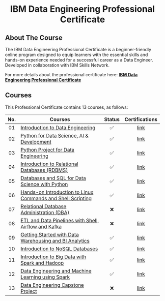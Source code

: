 <h1 align="center">IBM Data Engineering Professional Certificate</h1>

## About The Course

The IBM Data Engineering Professional Certificate is a beginner-friendly online program designed to equip learners with the essential skills and hands-on experience needed for a successful career as a Data Engineer. Developed in collaboration with IBM Skills Network.

For more details about the professional certificate here: <a href=https://www.coursera.org/professional-certificates/ibm-data-engineer><strong>IBM Data Engineering Professional Certificate</strong></a>

## Courses

This Professional Certificate contains 13 courses, as follows:

| No. | Courses                                                               | Status | Certifications |
|:----:|----------------------------------------------------------------------|:------:|:--------------:|
|  01  | [Introduction to Data Engineering](https://www.coursera.org/learn/introduction-to-data-engineering?specialization=ibm-data-engineer) | ✅ | [link](https://www.coursera.org/account/accomplishments/certificate/MR6FKX9YULJU) |
|  02  | [Python for Data Science, AI & Development](https://www.coursera.org/learn/python-for-applied-data-science-ai?specialization=ibm-data-engineer) | ✅ | [link](https://www.coursera.org/account/accomplishments/certificate/HUUXK6S867MF) |
|  03  | [Python Project for Data Engineering](https://www.coursera.org/learn/python-project-for-data-engineering?specialization=ibm-data-engineer) | ✅ | [link](https://www.coursera.org/account/accomplishments/certificate/U7X6EE5EYE57) |
|  04  | [Introduction to Relational Databases (RDBMS)](https://www.coursera.org/learn/introduction-to-relational-databases?specialization=ibm-data-engineer) | ✅ | [link](https://www.coursera.org/account/accomplishments/certificate/PWJGQRHVZ2B3) |
|  05  | [Databases and SQL for Data Science with Python](https://www.coursera.org/learn/sql-data-science?specialization=ibm-data-engineer) | ✅ | [link](https://www.coursera.org/account/accomplishments/certificate/R85DH62JLP3W) |
|  06  | [Hands-on Introduction to Linux Commands and Shell Scripting](https://www.coursera.org/learn/hands-on-introduction-to-linux-commands-and-shell-scripting?specialization=ibm-data-engineer) | ✅ | [link](https://www.coursera.org/account/accomplishments/certificate/QTMYGF3VXWGL) |
|  07  | [Relational Database Administration (DBA)](https://www.coursera.org/learn/relational-database-administration?specialization=ibm-data-engineer) | ❌ | [link]() |
|  08  | [ETL and Data Pipelines with Shell, Airflow and Kafka](https://www.coursera.org/learn/etl-and-data-pipelines-shell-airflow-kafka?specialization=ibm-data-engineer) | ❌ | [link]() |
|  09  | [Getting Started with Data Warehousing and BI Analytics](https://www.coursera.org/learn/getting-started-with-data-warehousing-and-bi-analytics?specialization=ibm-data-engineer) | ✅ | [link](https://www.coursera.org/account/accomplishments/certificate/QXL6KBVSEH3V) |
|  10  | [Introduction to NoSQL Databases](https://www.coursera.org/learn/introduction-to-nosql-databases?specialization=ibm-data-engineer) | ✅ | [link](https://www.coursera.org/account/accomplishments/certificate/SR3QKQGAM586) |
|  11  | [Introduction to Big Data with Spark and Hadoop](https://www.coursera.org/learn/introduction-to-big-data-with-spark-hadoop?specialization=ibm-data-engineer) | ✅ | [link](https://www.coursera.org/account/accomplishments/certificate/KQYEJCNW52VJ) |
|  12  | [Data Engineering and Machine Learning using Spark](https://www.coursera.org/learn/machine-learning-with-apache-spark?specialization=ibm-data-engineer) | ✅ | [link](https://www.coursera.org/account/accomplishments/certificate/HMTF2VDQV2LJ) |
|  13  | [Data Engineering Capstone Project](https://www.coursera.org/learn/data-enginering-capstone-project?specialization=ibm-data-engineer) | ❌ | [link]() |
